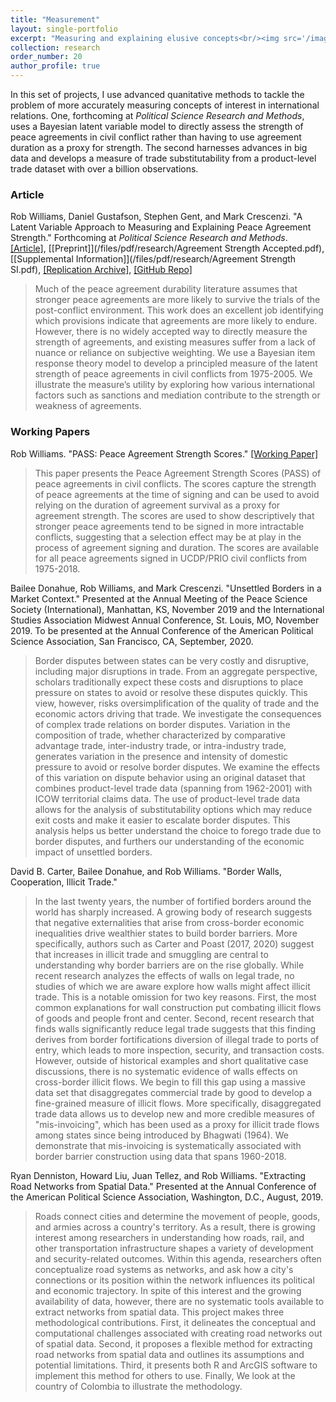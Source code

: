 ```yaml
---
title: "Measurement"
layout: single-portfolio
excerpt: "Measuring and explaining elusive concepts<br/><img src='/images/research/Agreement-Strength.png' width='500' height='500'>"
collection: research
order_number: 20
author_profile: true
---
```


In this set of projects, I use advanced quanitative methods to tackle the problem of more accurately measuring concepts of interest in international relations. One, forthcoming at *Political Science Research and Methods*, uses a Bayesian latent variable model to directly assess the strength of peace agreements in civil conflict rather than having to use agreement duration as a proxy for strength. The second harnesses advances in big data and develops a measure of trade substitutability from a product-level trade dataset with over a billion observations.

### Article

Rob Williams, Daniel Gustafson, Stephen Gent, and Mark Crescenzi. "A Latent Variable Approach to Measuring and Explaining Peace Agreement Strength." Forthcoming at *Political Science Research and Methods*. [[Article]](https://doi.org/10.1017/psrm.2019.23), [[Preprint]](/files/pdf/research/Agreement Strength Accepted.pdf), [[Supplemental Information]](/files/pdf/research/Agreement Strength SI.pdf), [[Replication Archive]](https://dataverse.harvard.edu/dataset.xhtml?persistentId=doi%3A10.7910%2FDVN%2FVUY8UI), [[GitHub Repo]](https://github.com/jayrobwilliams/Peace-Agreement-Strength)

> Much of the peace agreement durability literature assumes that stronger peace agreements are more likely to survive the trials of the post-conflict environment. This work does an excellent job identifying which provisions indicate that agreements are more likely to endure. However, there is no widely accepted way to directly measure the strength of agreements, and existing measures suffer from a lack of nuance or reliance on subjective weighting. We use a Bayesian item response theory model to develop a principled measure of the latent strength of peace agreements in civil conflicts from 1975-2005. We illustrate the measure’s utility by exploring how various international factors such as sanctions and mediation contribute to the strength or weakness of agreements.

### Working Papers

Rob Williams. "PASS: Peace Agreement Strength Scores." [[Working Paper]](/files/pdf/research/PASS.pdf)

> This paper presents the Peace Agreement Strength Scores (PASS) of peace agreements in civil conflicts. The scores capture the strength of peace agreements at the time of signing and can be used to avoid relying on the duration of agreement survival as a proxy for agreement strength. The scores are used to show descriptively that stronger peace agreements tend to be signed in more intractable conflicts, suggesting that a selection effect may be at play in the process of agreement signing and duration. The scores are available for all peace agreements signed in UCDP/PRIO civil conflicts from 1975-2018.

Bailee Donahue, Rob Williams, and Mark Crescenzi. "Unsettled Borders in a Market Context." Presented at the Annual Meeting of the Peace Science Society (International), Manhattan, KS, November 2019 and the International Studies Association Midwest Annual Conference, St. Louis, MO, November 2019. To be presented at the Annual Conference of the American Political Science Association, San Francisco, CA, September, 2020.

> Border disputes between states can be very costly and disruptive, including major disruptions in trade. From an aggregate perspective, scholars traditionally expect these costs and disruptions to place pressure on states to avoid or resolve these disputes quickly. This view, however, risks oversimplification of the quality of trade and the economic actors driving that trade. We investigate the consequences of complex trade relations on border disputes. Variation in the composition of trade, whether characterized by comparative advantage trade, inter-industry trade, or intra-industry trade, generates variation in the presence and intensity of domestic pressure to avoid or resolve border disputes. We examine the effects of this variation on dispute behavior using an original dataset that combines product-level trade data (spanning from 1962-2001) with ICOW territorial claims data. The use of product-level trade data allows for the analysis of substitutability options which may reduce exit costs and make it easier to escalate border disputes. This analysis helps us better understand the choice to forego trade due to border disputes, and furthers our understanding of the economic impact of unsettled borders.

David B. Carter, Bailee Donahue, and Rob Williams. "Border Walls, Cooperation, Illicit Trade."

> In the last twenty years, the number of fortified borders around the world has sharply increased. A growing body of research suggests that negative externalities that arise from cross-border economic inequalities drive wealthier states to build border barriers. More specifically, authors such as Carter and Poast (2017, 2020) suggest that increases in illicit trade and smuggling are central to understanding why border barriers are on the rise globally. While recent research analyzes the effects of walls on legal trade, no studies of which we are aware explore how walls might affect illicit trade. This is a notable omission for two key reasons. First, the most common explanations for wall construction put combating illicit flows of goods and people front and center. Second, recent research that finds walls significantly reduce legal trade suggests that this finding derives from border fortifications diversion of illegal trade to ports of entry, which leads to more inspection, security, and transaction costs. However, outside of historical examples and short qualitative case discussions, there is no systematic evidence of walls effects on cross-border illicit flows. We begin to fill this gap using a massive data set that disaggregates commercial trade by good to develop a fine-grained measure of illicit flows. More specifically, disaggregated trade data allows us to develop new and more credible measures of "mis-invoicing", which has been used as a proxy for illicit trade flows among states since being introduced by Bhagwati (1964). We demonstrate that mis-invoicing is systematically associated with border barrier construction using data that spans 1960-2018.

Ryan Denniston, Howard Liu, Juan Tellez, and Rob Williams. "Extracting Road Networks from Spatial Data." Presented at the Annual Conference of the American Political Science Association, Washington, D.C., August, 2019.

> Roads connect cities and determine the movement of people, goods, and armies across a country's territory. As a result, there is growing interest among researchers in understanding how roads, rail, and other transportation infrastructure shapes a variety of development and security-related outcomes. Within this agenda, researchers often conceptualize road systems as networks, and ask how a city's connections or its position within the network influences its political and economic trajectory. In spite of this interest and the growing availability of data, however, there are no systematic tools available to extract networks from spatial data. This project makes three methodological contributions. First, it delineates the conceptual and computational challenges associated with creating road networks out of spatial data. Second, it proposes a flexible method for extracting road networks from spatial data and outlines its assumptions and potential limitations. Third, it presents both R and ArcGIS software to implement this method for others to use. Finally, We look at the country of Colombia to illustrate the methodology.